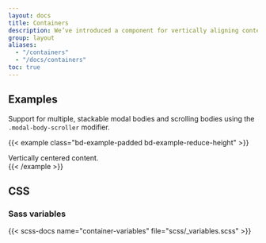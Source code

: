```yaml
---
layout: docs
title: Containers
description: We’ve introduced a component for vertically aligning content with container content middle and bottom. This is particularly useful for sign in and other simple pages.
group: layout
aliases:
  - "/containers"
  - "/docs/containers"
toc: true
---
```


## Examples

Support for multiple, stackable modal bodies and scrolling bodies using the `.modal-body-scroller` modifier.

{{< example class="bd-example-padded bd-example-reduce-height" >}}
<div class="container-fill-height">
  <div class="container-content-middle">
    Vertically centered content.
  </div>
</div>
{{< /example >}}

## CSS

### Sass variables

{{< scss-docs name="container-variables" file="scss/_variables.scss" >}}
